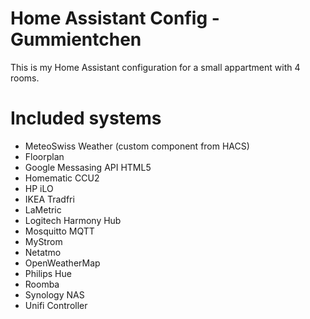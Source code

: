 # Home Assistant Config - Gummientchen

This is my Home Assistant configuration for a small appartment with 4 rooms.

# Included systems
- MeteoSwiss Weather (custom component from HACS)
- Floorplan
- Google Messasing API HTML5
- Homematic CCU2
- HP iLO
- IKEA Tradfri
- LaMetric
- Logitech Harmony Hub
- Mosquitto MQTT
- MyStrom
- Netatmo
- OpenWeatherMap
- Philips Hue
- Roomba
- Synology NAS
- Unifi Controller
